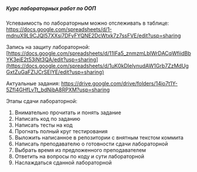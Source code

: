 ##### **Курс лабораторных работ по ООП**
Успеваимость по лабораторным можно отслеживать в таблице: [https://docs.google.com/spreadsheets/d/1-mdnuX9L9CJQI57XXsi7DFyFYQNE2DcWtxk7z7ssFVE/edit?usp=sharing
](https://docs.google.com/spreadsheets/d/1VsnPUW5cFB3nBKRwrMW4YanMVZNGO9k5eoAnl96brdc/edit?usp=sharing)

Запись на защиту лабораторной: [https://docs.google.com/spreadsheets/d/11IFa5_znmzmLblWrDACqWfiidBbYK3ejE2t53jNt3QA/edit?usp=sharing](https://docs.google.com/spreadsheets/d/1uK0kDIelynudAW1Grb7ZzMdUgGxtZuGaFZlJCrSEIYE/edit?usp=sharing)

Актуальные задания: https://drive.google.com/drive/folders/14io7t1Y-5Zfl4GHfLvTt_bdNibA8RPXM?usp=sharing

Этапы сдачи лабораторной:
  1) Внимательно прочитать и понять задание
  2) Написать код по заданию
  3) Написать тесты на код
  4) Прогнать полный круг тестирования
  5) Выложить написанное в репозитории с внятным текстом коммита
  6) Написать преподавателю о готовности сдачи лабораторной
  7) Выбрать время из предложенного преподавателем
  8) Ответить на вопросы по коду и сути лабораторной
  9) Наслаждаться сданной лабораторной
